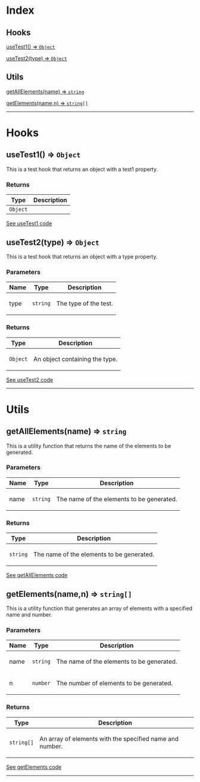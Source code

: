 
# Index




## Hooks
  
<a href="#useTest1">useTest1() ⇒ <code>Object</code></a>

<a href="#useTest2">useTest2(type) ⇒ <code>Object</code></a>



## Utils
  
<a href="#getAllElements">getAllElements(name) ⇒ <code>string</code></a>

<a href="#getElements">getElements(name,n) ⇒ <code>string[]</code></a>
____




# Hooks


<a name="useTest1"></a>

## useTest1() ⇒ <code>Object</code>
<p>This is a test hook that returns an object with a test1 property.</p>



### Returns
|  Type | Description |
|  --- | --- |
|  <code>Object</code> |  |
  
[See useTest1 code](/src/hooks/useTest1/index.ts#L1)

<a name="useTest2"></a>

## useTest2(type) ⇒ <code>Object</code>
<p>This is a test hook that returns an object with a type property.</p>


### Parameters
| Name | Type | Description |
| --- | --- | --- |
| type | <code>string</code> | <p>The type of the test.</p> |
  

### Returns
|  Type | Description |
|  --- | --- |
|  <code>Object</code> | <p>An object containing the type.</p> |
  
[See useTest2 code](/src/hooks/useTest2/index.ts#L1)
____



# Utils


<a name="getAllElements"></a>

## getAllElements(name) ⇒ <code>string</code>
<p>This is a utility function that returns the name of the elements to be generated.</p>


### Parameters
| Name | Type | Description |
| --- | --- | --- |
| name | <code>string</code> | <p>The name of the elements to be generated.</p> |
  

### Returns
|  Type | Description |
|  --- | --- |
|  <code>string</code> | <p>The name of the elements to be generated.</p> |
  
[See getAllElements code](/src/utils/getAllElements/index.ts#L1)

<a name="getElements"></a>

## getElements(name,n) ⇒ <code>string[]</code>
<p>This is a utility function that generates an array of elements with a specified name and number.</p>


### Parameters
| Name | Type | Description |
| --- | --- | --- |
| name | <code>string</code> | <p>The name of the elements to be generated.</p> |
| n | <code>number</code> | <p>The number of elements to be generated.</p> |
  

### Returns
|  Type | Description |
|  --- | --- |
|  <code>string[]</code> | <p>An array of elements with the specified name and number.</p> |
  
[See getElements code](/src/utils/getElements/index.ts#L1)
____
